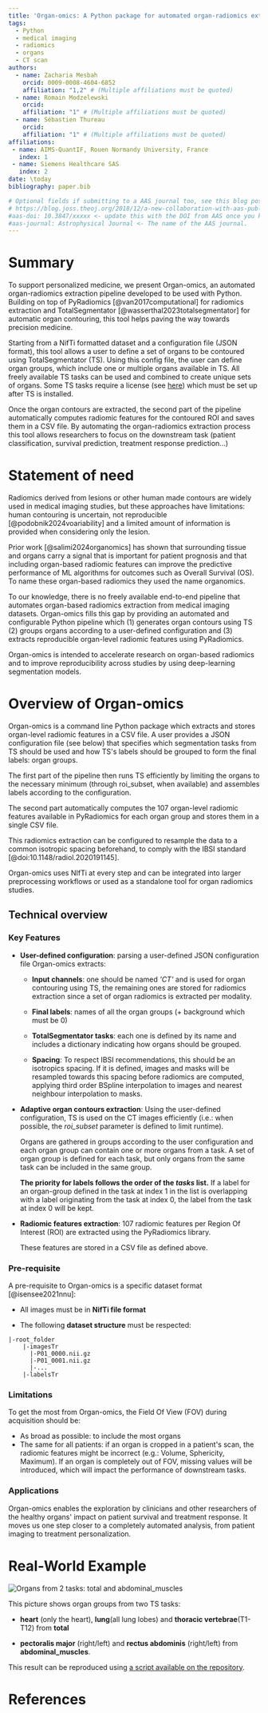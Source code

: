 ```yaml
---
title: 'Organ-omics: A Python package for automated organ-radiomics extraction'
tags:
  - Python
  - medical imaging
  - radiomics
  - organs
  - CT scan
authors:
  - name: Zacharia Mesbah
    orcid: 0009-0008-4604-6852
    affiliation: "1,2" # (Multiple affiliations must be quoted)
  - name: Romain Modzelewski
    orcid: 
    affiliation: "1" # (Multiple affiliations must be quoted)
  - name: Sébastien Thureau
    orcid: 
    affiliation: "1" # (Multiple affiliations must be quoted)
affiliations:
 - name: AIMS-QuantIF, Rouen Normandy University, France
   index: 1
 - name: Siemens Healthcare SAS
   index: 2
date: \today
bibliography: paper.bib

# Optional fields if submitting to a AAS journal too, see this blog post:
# https://blog.joss.theoj.org/2018/12/a-new-collaboration-with-aas-publishing
#aas-doi: 10.3847/xxxxx <- update this with the DOI from AAS once you know it.
#aas-journal: Astrophysical Journal <- The name of the AAS journal.
---
```

# Summary

To support personalized medicine, we present Organ-omics, an automated organ-radiomics extraction pipeline developed to be used with Python. Building on top of PyRadiomics [@van2017computational] for radiomics extraction and TotalSegmentator [@wasserthal2023totalsegmentator] for automatic organ contouring, this tool helps paving the way towards precision medicine.

Starting from a NifTi formatted dataset and a configuration file (JSON format), this tool allows a user to define a set of organs to be contoured using TotalSegmentator (TS). Using this config file, the user can define organ groups, which include one or multiple organs available in TS. All freely available TS tasks can be used and combined to create unique sets of organs. Some TS tasks require a license (see [here](https://backend.totalsegmentator.com/license-academic/)) which must be set up after TS is installed.

Once the organ contours are extracted, the second part of the pipeline automatically computes radiomic features for the contoured ROI and saves them in a CSV file. By automating the organ-radiomics extraction process this tool allows researchers to focus on the downstream task (patient classification, survival prediction, treatment response prediction...)


# Statement of need

Radiomics derived from lesions or other human made contours are widely used in medical imaging studies, but these approaches have limitations: human contouring is uncertain, not reproducible [@podobnik2024voariability] and a limited amount of information is provided when considering only the lesion.

Prior work [@salimi2024organomics] has shown that surrounding tissue and organs carry a signal that is important for patient prognosis and that including organ-based radiomic features can improve the predictive performance of ML algorithms for outcomes such as Overall Survival (OS). To name these organ-based radiomics they used the name organomics.

To our knowledge, there is no freely available end-to-end pipeline that automates organ-based radiomics extraction from medical imaging datasets. Organ-omics fills this gap by providing an automated and configurable Python pipeline which (1) generates organ contours using TS (2) groups organs according to a user-defined configuration and (3) extracts reproducible organ-level radiomic features using PyRadiomics.

Organ-omics is intended to accelerate research on organ-based radiomics and to improve reproducibility across studies by using deep-learning segmentation models.

# Overview of Organ-omics
Organ-omics is a command line Python package which extracts and stores organ-level radiomic features in a CSV file. A user provides a JSON configuration file (see below) that specifies which segmentation tasks from TS should be used and how TS's labels should be grouped to form the final labels: organ groups. 

The first part of the pipeline then runs TS efficiently by limiting the organs to the necessary minimum (through roi_subset, when available) and assembles labels according to the configuration.

The second part automatically computes the 107 organ-level radiomic features available in PyRadiomics for each organ group and stores them in a single CSV file.

This radiomics extraction can be configured to resample the data to a common isotropic spacing beforehand, to comply with the IBSI standard [@doi:10.1148/radiol.2020191145].


Organ-omics uses NIfTi at every step and can be integrated into larger preprocessing workflows or used as a standalone tool for organ radiomics studies.

## Technical overview

### Key Features
  - **User-defined configuration**: parsing a user-defined JSON configuration file Organ-omics extracts:
    - **Input channels**: one should be named *'CT'* and is used for organ contouring using TS, the remaining ones are stored for radiomics extraction since a set of organ radiomics is extracted per modality. 
  
    -  **Final labels**: names of all the organ groups (+ background which must be 0)

    - **TotalSegmentator tasks**: each one is defined by its name and includes a dictionary indicating how organs should be grouped.

    - **Spacing**: To respect IBSI recommendations, this should be an isotropics spacing. If it is defined, images and masks will be resampled towards this spacing before radiomics are computed, applying third order BSpline interpolation to images and nearest neighbour interpolation to masks.

 - **Adaptive organ contours extraction**: Using the user-defined configuration, TS is used on the CT images efficiently (i.e.: when possible, the *roi_subset* parameter is defined to limit runtime).
 
   Organs are gathered in groups according to the user configuration and each organ group can contain one or more organs from a task. A set of organ group is defined for each task, but only organs from the same task can be included in the same group.

   **The priority for labels follows the order of the *tasks* list.** If a label for an organ-group defined in the task at index 1 in the list is overlapping with a label originating from the task at index 0, the label from the task at index 0 will be kept.

 - **Radiomic features extraction**: 107 radiomic features per Region Of Interest (ROI) are extracted using the PyRadiomics library.
 
   These features are stored in a CSV file as defined above.


### Pre-requisite

A pre-requisite to Organ-omics is a specific dataset format [@isensee2021nnu]:

 - All images must be in **NifTi file format**

 - The following **dataset structure** must be respected:
  
  
```
|-root_folder
    |-imagesTr
      |-P01_0000.nii.gz
      |-P01_0001.nii.gz
      |-...
    |-labelsTr

```

### Limitations

To get the most from Organ-omics, the Field Of View (FOV) during acquisition should be:
 - As broad as possible: to include the most organs
 - The same for all patients: if an organ is cropped in a patient's scan, the radiomic features might be incorrect (e.g.: Volume, Sphericity, Maximum). If an organ is completely out of FOV, missing values will be introduced, which will impact the performance of downstream tasks.

### Applications

Organ-omics enables the exploration by clinicians and other researchers of the healthy organs' impact on patient survival and treatment response. It moves us one step closer to a completely automated analysis, from patient imaging to treatment personalization.


# Real-World Example

![Organs from 2 tasks: total and abdominal_muscles](./images/Mixed_tasks_organ_contours.png)

This picture shows organ groups from two TS tasks:

- **heart** (only the heart), **lung**(all lung lobes) and **thoracic vertebrae**(T1-T12) from **total**

- **pectoralis major** (right/left) and **rectus abdominis** (right/left) from **abdominal_muscles**.

This result can be reproduced using [a script available on the repository](https://github.com/Zhack47/Organ-omics/blob/main/examples/paper_example.sh).

# References